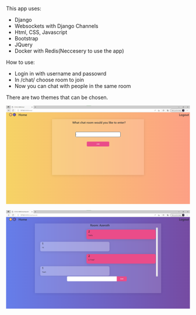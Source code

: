 This app uses:
- Django
- Websockets with Django Channels
- Html, CSS, Javascript
- Bootstrap
- JQuery
- Docker with Redis(Neccesery to use the app)

How to use:
 - Login in with username and passowrd
 - In /chat/ choose room to join
 - Now you can chat with people in the same room

There are two themes that can be chosen.

![alt text](https://github.com/KrzysztofCzapla/ChatApp/blob/main/1.png)

![alt text](https://github.com/KrzysztofCzapla/ChatApp/blob/main/2.png)
